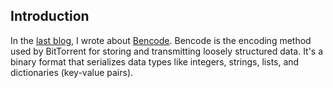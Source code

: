 ## Introduction 
In the [last blog](https://www.nxted.co.jp/blog/blog_detail?id=40), I wrote about [Bencode](https://en.wikipedia.org/wiki/Bencode). Bencode is the encoding method used by BitTorrent for storing and transmitting loosely structured data. It's a binary format that serializes data types like integers, strings, lists, and dictionaries (key-value pairs).

## 
